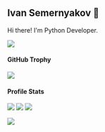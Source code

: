 ## Ivan Semernyakov 👋

Hi there! I'm Python Developer.

![](https://komarev.com/ghpvc/?username=semernaykov)

#### GitHub Trophy

![](https://github-profile-trophy.vercel.app/?username=semernyakov&column=5&margin-w=15&margin-h=15&o-frame=true)

#### Profile Stats

![](https://github-profile-summary-cards.vercel.app/api/cards/profile-details?username=semernyakov&theme=nord_bright)
![](https://github-profile-summary-cards.vercel.app/api/cards/repos-per-language?username=semernyakov&theme=nord_bright)
![](https://github-profile-summary-cards.vercel.app/api/cards/stats?username=semernyakov&theme=nord_bright)

![](http://github-readme-streak-stats.herokuapp.com?user=semernyakov)







<!--
- 🔭 I’m currently working on ...
- 🌱 I’m currently learning ...
- 👯 I’m looking to collaborate on ...
- 🤔 I’m looking for help with ...
- 💬 Ask me about ...
- 📫 How to reach me: ...
- 😄 Pronouns: ...
- ⚡ Fun fact: ...
-->
